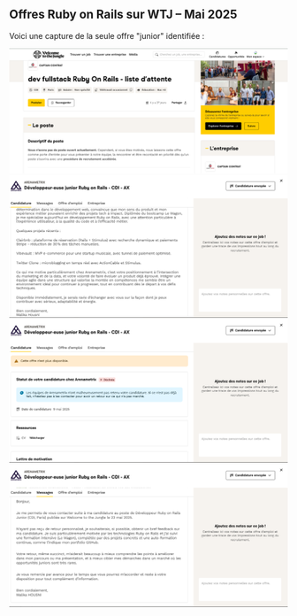 ## Offres Ruby on Rails sur WTJ – Mai 2025

Voici une capture de la seule offre "junior" identifiée :

![Offre WTJ Juin 2025](./images/arenametrix_offre.png)
![Offre WTJ Juin 2025](./images/arenametrix_candidature.png)
![Offre WTJ Juin 2025](./images/arenametrix_declinee.png)
![Offre WTJ Juin 2025](./images/arenametrix_message.png)



